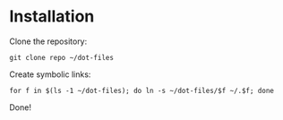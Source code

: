 Installation 
============

Clone the repository:

    git clone repo ~/dot-files

Create symbolic links:

    for f in $(ls -1 ~/dot-files); do ln -s ~/dot-files/$f ~/.$f; done

Done!
